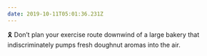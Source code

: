 ```yaml
---
date: 2019-10-11T05:01:36.231Z
---
```


🎗 Don’t plan your exercise route downwind of a large bakery that indiscriminately pumps fresh doughnut aromas into the air.
